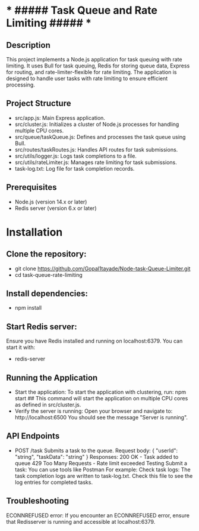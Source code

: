 #                                       *  ##### Task Queue and Rate Limiting ##### *
## Description
This project implements a Node.js application for task queuing with rate limiting. It uses Bull for task queuing, Redis for storing queue data, Express for routing, and rate-limiter-flexible for rate limiting. The application is designed to handle user tasks with rate limiting to ensure efficient processing.

## Project Structure
  * src/app.js: Main Express application.
  * src/cluster.js: Initializes a cluster of Node.js processes for handling multiple CPU cores.
  * src/queue/taskQueue.js: Defines and processes the task queue using Bull.
  * src/routes/taskRoutes.js: Handles API routes for task submissions.
  * src/utils/logger.js: Logs task completions to a file.
  * src/utils/rateLimiter.js: Manages rate limiting for task submissions.
  * task-log.txt: Log file for task completion records.
## Prerequisites
* Node.js (version 14.x or later)
* Redis server (version 6.x or later)

# Installation
## Clone the repository:    
 * git clone https://github.com/Gopal1tayade/Node-task-Queue-Limiter.git
 * cd task-queue-rate-limiting
## Install dependencies:
  * npm install
## Start Redis server:
   Ensure you have Redis installed and running on localhost:6379. You can start it with:
  * redis-server

## Running the Application
 * Start the application:
   To start the application with clustering, run: npm start ##
   This command will start the application on multiple CPU cores as defined in src/cluster.js.
* Verify the server is running:
  Open your browser and navigate to:  http://localhost:6500
   You should see the message "Server is running".


## API Endpoints
* POST /task
Submits a task to the queue.
 Request body:
{
"userId": "string", 
"taskData": "string"
}
       Responses:
200 OK - Task added to queue
429 Too Many Requests - Rate limit exceeded
Testing
Submit a task:
         You can use tools like Postman  For example:
Check task logs:
           The task completion logs are written to task-log.txt. Check this file to see
            the log entries for completed tasks.
## Troubleshooting
ECONNREFUSED error:
If you encounter an ECONNREFUSED error, ensure that Redisserver is running and accessible at localhost:6379.

